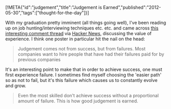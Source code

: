 [!META{"id":"judgement","title":"Judgement is Earned","published":"2012-05-30","tags":["thought-for-the-day"]}]

With my graduation pretty imminent (all things going well), I've been reading up on job hunting/interviewing techniques etc. etc. and came across <a href="http://workplace.stackexchange.com/questions/1478/how-to-overcome-years-of-experience-requirements-when-applying-to-positions">this interesting comment thread</a> via <a href="http://news.ycombinator.com">Hacker News</a>, discussing the value of experience. I think one poster in particular hit the nail on the head:

<blockquote>Judgement comes not from success, but from failures. Most companies want to hire people that have had their failures paid for by previous companies</blockquote>

It's an interesting point to make that in order to achieve success, one must first experience failure. I sometimes find myself choosing the 'easier path' so as not to fail, but it's this failure which causes us to constantly evolve and grow.

<blockquote>Even the most skilled don't achieve success without a proportional amount of failure. This is how good judgement is earned.</blockquote>
